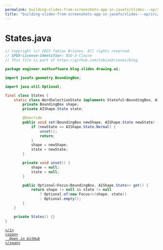 ```yaml
---
permalink: building-slides-from-screenshots-app-in-javafx/slides---ep/src/main/java/engineer/mathsoftware/blog/slides/drawing/ai/States.java.html
title: "building-slides-from-screenshots-app-in-javafx/slides---ep/src/main/java/engineer/mathsoftware/blog/slides/drawing/ai/States.java"
---
```


# States.java
```java
// Copyright (c) 2023 Tobias Briones. All rights reserved.
// SPDX-License-Identifier: BSD-3-Clause
// This file is part of https://github.com/tobiasbriones/blog

package engineer.mathsoftware.blog.slides.drawing.ai;

import javafx.geometry.BoundingBox;

import java.util.Optional;

final class States {
    static class WordSelectionState implements Stateful<BoundingBox, AIShape.State> {
        private BoundingBox shape;
        private AIShape.State state;

        @Override
        public void set(BoundingBox newShape, AIShape.State newState) {
            if (newState == AIShape.State.Normal) {
                unset();
                return;
            }
            shape = newShape;
            state = newState;
        }

        private void unset() {
            shape = null;
            state = null;
        }

        public Optional<Focus<BoundingBox, AIShape.State>> get() {
            return shape != null && state != null
                ? Optional.of(new Focus<>(shape, state))
                : Optional.empty();
        }
    }

    private States() {}
}

```
<div class="social open-gh-btn my-4">
  <a class="btn btn-github" href="https://github.com/tobiasbriones/blog/tree/main/swe/dev/java/javafx/drawing/productivity/building-slides-from-screenshots-app-in-javafx/slides---ep/src/main/java/engineer/mathsoftware/blog/slides/drawing/ai/States.java" target="_blank">
    <i class="fab fa-github">
      
    </i>
    <span>
      Open in GitHub
    </span>
  </a>
</div>